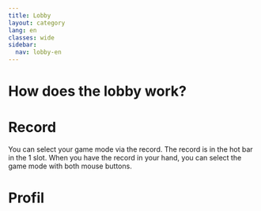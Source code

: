 ```yaml
---
title: Lobby
layout: category
lang: en
classes: wide
sidebar:
  nav: lobby-en
---
```


# How does the lobby work?

# Record

You can select your game mode via the record. The record is in the hot bar in the 1 slot. When you have the
record in your hand, you can select the game mode with both mouse buttons.

# Profil

